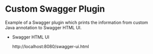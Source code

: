 # Custom Swagger Plugin

Example of a Swagger plugin which prints the information from custom Java annotation to Swagger HTML UI.

- Swagger HTML UI

  http://localhost:8080/swagger-ui.html